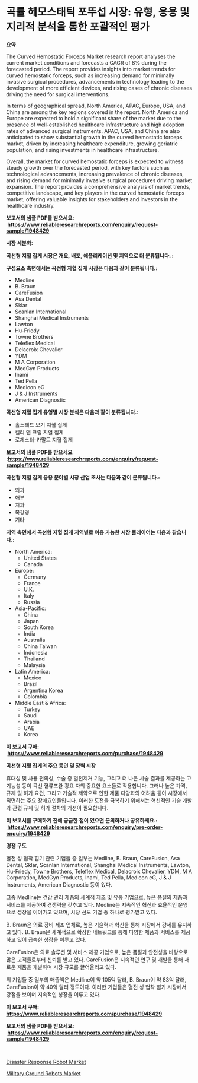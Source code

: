 <p><h1>곡률 헤모스태틱 포뚜섭 시장: 유형, 응용 및 지리적 분석을 통한 포괄적인 평가</h1></p><p><strong>요약</strong></p>
<p><p>The Curved Hemostatic Forceps Market research report analyses the current market conditions and forecasts a CAGR of 8% during the forecasted period. The report provides insights into market trends for curved hemostatic forceps, such as increasing demand for minimally invasive surgical procedures, advancements in technology leading to the development of more efficient devices, and rising cases of chronic diseases driving the need for surgical interventions.</p><p>In terms of geographical spread, North America, APAC, Europe, USA, and China are among the key regions covered in the report. North America and Europe are expected to hold a significant share of the market due to the presence of well-established healthcare infrastructure and high adoption rates of advanced surgical instruments. APAC, USA, and China are also anticipated to show substantial growth in the curved hemostatic forceps market, driven by increasing healthcare expenditure, growing geriatric population, and rising investments in healthcare infrastructure.</p><p>Overall, the market for curved hemostatic forceps is expected to witness steady growth over the forecasted period, with key factors such as technological advancements, increasing prevalence of chronic diseases, and rising demand for minimally invasive surgical procedures driving market expansion. The report provides a comprehensive analysis of market trends, competitive landscape, and key players in the curved hemostatic forceps market, offering valuable insights for stakeholders and investors in the healthcare industry.</p></p>
<p><strong>보고서의 샘플 PDF를 받으세요: &nbsp;<a href="https://www.reliableresearchreports.com/enquiry/request-sample/1948429">https://www.reliableresearchreports.com/enquiry/request-sample/1948429</a></strong></p>
<p><strong>시장 세분화:</strong></p>
<p><strong> 곡선형 지혈 집게 시장은 개요, 배포, 애플리케이션 및 지역으로 더 분류됩니다. :</strong></p>
<p><strong>구성요소 측면에서는 곡선형 지혈 집게 시장은 다음과 같이 분류됩니다.:</strong></p>
<p><ul><li>Medline</li><li>B. Braun</li><li>CareFusion</li><li>Asa Dental</li><li>Sklar</li><li>Scanlan International</li><li>Shanghai Medical Instruments</li><li>Lawton</li><li>Hu-Friedy</li><li>Towne Brothers</li><li>Teleflex Medical</li><li>Delacroix Chevalier</li><li>YDM</li><li>M A Corporation</li><li>MedGyn Products</li><li>Inami</li><li>Ted Pella</li><li>Medicon eG</li><li>J & J Instruments</li><li>American Diagnostic</li></ul></p>
<p><strong> 곡선형 지혈 집게 유형별 시장 분석은 다음과 같이 분류됩니다.:</strong></p>
<p><ul><li>홀스테드 모기 지혈 집게</li><li>켈리 앤 크릴 지혈 집게</li><li>로체스터-카말트 지혈 집게</li></ul></p>
<p><strong>보고서의 샘플 PDF를 받으세요 :<a href="https://www.reliableresearchreports.com/enquiry/request-sample/1948429">https://www.reliableresearchreports.com/enquiry/request-sample/1948429</a></strong></p>
<p><strong> 곡선형 지혈 집게 응용 분야별 시장 산업 조사는 다음과 같이 분류됩니다.:</strong></p>
<p><ul><li>외과</li><li>해부</li><li>치과</li><li>복강경</li><li>기타</li></ul></p>
<p><strong>지역 측면에서 곡선형 지혈 집게 지역별로 이용 가능한 시장 플레이어는 다음과 같습니다.:</strong></p>
<p><ul>
    <li>
        North America:
        <ul>
            <li>United States</li>
            <li>Canada</li>
        </ul>
    </li>
    <li>
        Europe:
        <ul>
            <li>Germany</li>
            <li>France</li>
            <li>U.K.</li>
            <li>Italy</li>
            <li>Russia</li>
        </ul>
    </li>
    <li>
        Asia-Pacific:
        <ul>
            <li>China</li>
            <li>Japan</li>
            <li>South Korea</li>
            <li>India</li>
            <li>Australia</li>
            <li>China Taiwan</li>
            <li>Indonesia</li>
            <li>Thailand</li>
            <li>Malaysia</li>
        </ul>
    </li>
    <li>
        Latin America:
        <ul>
            <li>Mexico</li>
            <li>Brazil</li>
            <li>Argentina Korea</li>
            <li>Colombia</li>
        </ul>
    </li>
    <li>
        Middle East & Africa:
        <ul>
            <li>Turkey</li>
            <li>Saudi</li>
            <li>Arabia</li>
            <li>UAE</li>
            <li>Korea</li>
        </ul>
    </li>
    </ul></p>
<p><strong>이 보고서 구매: &nbsp;<a href="https://www.reliableresearchreports.com/purchase/1948429">https://www.reliableresearchreports.com/purchase/1948429</a></strong></p>
<p><strong>곡선형 지혈 집게의 주요 동인 및 장벽 시장</strong></p>
<p><p>휴대성 및 사용 편의성, 수술 중 혈전제거 기능, 그리고 더 나은 시술 결과를 제공하는 고기능성 등이 곡선 혈류포완 강요 자의 중요한 요소들로 작용합니다. 그러나 높은 가격, 규제 및 허가 요건, 그리고 기술적 제약으로 인한 제품 다양화의 어려움 등이 시장에서 직면하는 주요 장애요인들입니다. 이러한 도전을 극복하기 위해서는 혁신적인 기술 개발과 관련 규제 및 허가 절차의 개선이 필요합니다.</p></p>
<p><strong>이 보고서를 구매하기 전에 궁금한 점이 있으면 문의하거나 공유하세요.: &nbsp;<a href="https://www.reliableresearchreports.com/enquiry/pre-order-enquiry/1948429">https://www.reliableresearchreports.com/enquiry/pre-order-enquiry/1948429</a></strong></p>
<p><strong>경쟁 구도</strong></p>
<p><p>혈전 성 협착 힘기 관련 기업들 중 일부는 Medline, B. Braun, CareFusion, Asa Dental, Sklar, Scanlan International, Shanghai Medical Instruments, Lawton, Hu-Friedy, Towne Brothers, Teleflex Medical, Delacroix Chevalier, YDM, M A Corporation, MedGyn Products, Inami, Ted Pella, Medicon eG, J & J Instruments, American Diagnostic 등이 있다.</p><p>그중 Medline는 건강 관리 제품의 세계적 제조 및 유통 기업으로,  높은 품질의 제품과 서비스를 제공하여  경쟁력을 갖추고 있다. Medline는 지속적인 혁신과 효율적인 운영으로 성장을 이어가고 있으며, 시장 선도 기업 중 하나로 평가받고 있다.</p><p>B. Braun은 의료 장비 제조 업체로, 높은 기술력과 혁신을 통해 시장에서 강세를 유지하고 있다. B. Braun은 세계적으로 확장한 네트워크를 통해 다양한 제품과 서비스를 제공하고 있어 급속한 성장을 이루고 있다.</p><p>CareFusion은 의료 솔루션 및 서비스 제공 기업으로, 높은 품질과 안전성을 바탕으로 많은 고객들로부터 신뢰를 받고 있다. CareFusion은 지속적인 연구 및 개발을 통해 새로운 제품을 개발하며 시장 규모를 끌어올리고 있다.</p><p>위 기업들 중 일부의 매출액은 Medline이 약 105억 달러, B. Braun이 약 83억 달러, CareFusion이 약 40억 달러 정도이다. 이러한 기업들은 혈전 성 협착 힘기 시장에서 강점을 보이며 지속적인 성장을 이루고 있다.</p></p>
<p><strong>이 보고서 구매: &nbsp; <a href="https://www.reliableresearchreports.com/purchase/1948429">https://www.reliableresearchreports.com/purchase/1948429</a></strong></p>
<p><strong>보고서의 샘플 PDF를 받으세요: &nbsp;<a href="https://www.reliableresearchreports.com/enquiry/request-sample/1948429">https://www.reliableresearchreports.com/enquiry/request-sample/1948429</a></strong><strong></strong></p>
<p>&nbsp;</p>
<p><p><a href="https://view.publitas.com/reportprime-1/disaster-response-robot-market-growth-market-trends-covid-19-impact-and-forecasts-for-period-from-2024-2031/">Disaster Response Robot Market</a></p><p><a href="https://view.publitas.com/reportprime-1/military-ground-robots-market-research-report-provides-critical-insights-that-can-help-shape-business-development-and-investment-strategies/">Military Ground Robots Market</a></p></p>